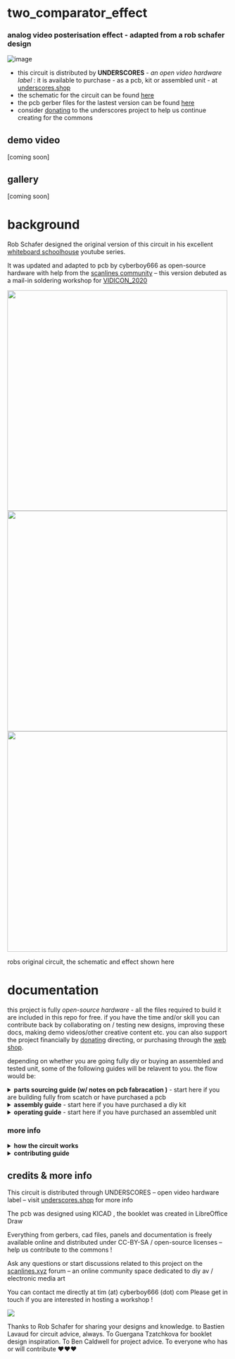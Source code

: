 # two_comparator_effect
### analog video posterisation effect - adapted from a rob schafer design

![image](https://user-images.githubusercontent.com/12017938/150422990-b99b74ae-0009-4dd7-946b-c375e2f60bf9.png)

- this circuit is distributed by __UNDERSCORES__ - _an open video hardware label_ : it is available to purchase - as a pcb, kit or assembled unit - at [underscores.shop](https://underscores.shop/two_comparator_effect/)
- the schematic for the circuit can be found [here](/hardware/schematic.pdf)
- the pcb gerber files for the lastest version can be found [here](/hardware/two_comparator_effect_latest.zip)
- consider [donating](https://liberapay.com/underscores/) to the underscores project to help us continue creating for the commons

## demo video

[coming soon]

## gallery

[coming soon]


# background

Rob Schafer designed the original version of this circuit in his excellent [whiteboard schoolhouse](https://www.youtube.com/watch?v=9HMj0sfPa0w&list=PLoNU5z_Oqfgj1xfSBMg6XaIhAX2ftyfkN) youtube series.

It was updated and adapted to pcb by cyberboy666 as open-source hardware with help from the [scanlines community](https://scanlines.xyz/t/whiteboard-schoolhouse-companion-circuits/127/23) – this version debuted as a mail-in soldering workshop for [VIDICON_2020](https://vidicon.org/)

<img src="https://user-images.githubusercontent.com/12017938/150426512-9717722a-03d2-48e7-8298-26b80e0a6d3f.png" width="500">

<img src="https://user-images.githubusercontent.com/12017938/150426587-113872c9-3679-49a4-890b-48b5126a33b2.png" width="500">

<img src="https://user-images.githubusercontent.com/12017938/150426600-25b713fe-6b22-4d85-9e1d-3f3544dda357.png" width="500">

robs original circuit, the schematic and effect shown here 

# documentation

this project is fully _open-source hardware_ - all the files required to build it are included in this repo for free. if you have the time and/or skill you can contribute back by collaborating on / testing new designs, improving these docs, making demo videos/other creative content etc. you can also support the project financially by [donating](https://liberapay.com/underscores/) directing, or purchasing through the [web shop](https://underscores.shop).

depending on whether you are going fully diy or buying an assembled and tested unit, some of the following guides will be relavent to you. the flow would be:

<details><summary><b>parts sourcing guide (w/ notes on pcb fabracation )</b> - start here if you are building fully from scatch or have purchased a pcb</summary>
  
# ordering parts

i try to source all the parts i can from either:
- [tayda](https://www.taydaelectronics.com/) ; cheaper for common parts like resistors etc, also good for mechanical parts like switches and buttons
- [mouser](https://www.mouser.de/) ; has lots more options, speciality video ic's, can sometimes cost more (free shipping on orders over 50euros)
- other ; ocationally there will be parts which will need to be sourced elsewhere - usaully either aliexpress, ebay or amazon etc...

take a look at the [full_bom](/hardware/bom/full_bom.csv) for this project to see where i am sourcing each part from

## import into tayda

- go to the [tayda quick order](https://www.taydaelectronics.com/quick-order/) and in bottom corner choose _add from file_
- select the file [tayda_bom.csv](../hardware/bom/tayda_bom.csv) in the BOM folder (you will have to download it first or clone this repo)
- after importing select _add to cart_
- __NOTE:__ the minimum value for resistors is 10, so you may need to modify these values to add to cart (or if they are already modified here you will need to see the  full_bom for actual part QTY) 

## import into mouser

- go to [mouser bom tool](https://nz.mouser.com/Bom/) and click _upload spreadsheet_
- select the file [mouser_bom.csv](../hardware/bom/mouser_bom.csv) in this folder (you will have to download it first or clone this repo), then _upload my spreadsheet_ and _next_
- ensure that __Mouser Part Number__ is selected in the dropdown above the first row, then _next_, _process_
- if everything looks correct can now put _add to basket_

# ordering pcbs

you can support this project by buying individual pcbs from the [shop](https://underscores.shop). if you would rather have pcbs fabricated from gerbers directly the file you need is [here](/hardware/two_comparator_effect_latest.zip)

- i get my pcbs fabricated from [jlcpcb](https://cart.jlcpcb.com/quote) - 5 is the minumum order per design
- upload the zip file with the `add gerber file` button
- the default settings are mostly fine - set the __PCB Qty__ and __PCB Color__ settings (you can check that the file looks correct with pcb veiwer)
- it may be best to combine orders with other pcbs you want to have fab'd since the shipping can cost more than the items - also orginising group buys is a good way to distribute the extra pcbs /costs 
  
i often use jlcpcb because they are reliable, cheap and give you an option of colours. remember though that the cheapest Chinese fab houses are not always the most ethical or environmently friendly - if you can afford it consider supporting local companies. 

  </details>
  
<details><summary><b>assembly guide</b> - start here if you have purchased a diy kit</summary>
  
# assembly guide

## interactive BOM for build guiding

follow this link to view the [interactive BOM](https://htmlpreview.github.io/?https://github.com/cyberboy666/two_comparator_effect/blob/main/hardware/bom/ibom.html)

## general solder advice

- remember to heat pad first (2-3seconds), then add solder, then continue to heat (1-2seconds)

- Checkout the web-comic [soldering is easy](https://mightyohm.com/files/soldercomic/FullSolderComic_EN.pdf) for more soldering advice

## general order of assembly

- in general while assembling i start placing resistors and capacitors first. placing 5 - 10 components at a time and then flipping the board to solder them and trim the legs etc.
- next i would do diodes, transistors and ic's - taking care that these are placed in the right direction (using a ic socket can be useful)
- finally i place the interface parts - rca jacks, power jack, pots and switches - make sure these have lots of solder on for structural stablity

## slightly more specific assembly advice

- start with the resistors, taking care place the correct value in the correct footprint (if you are unsure of the value can use an online resistor calculator ) , direction does not matter. Place a few resistors in (as many as you are comfortable with) then solder and trim legs

- next lets do capacitors: 0.1u will say 104, while 1uf will say 105 on them - place them all and solder and trim.

- now lets place diodes and transistors. take note of the direction on the diode - black bar on component matching black bar on footprint. Transistor values are printed on thembe sure not to mix them up ! be careful when soldering the to92 parts the pads are very close - this is the hardest part - i soldered the outer legs first, trimmed these and then soldered inner.

- now lets do the ic/socket -> make sure the direction is correct! place in and fold two corner pins to hold in place, then solder all pins. you can place the ic in now too.

- finally lets place the control parts, starting with the power jack (can use something under the board to balance it while you solder), next place the rca jacks and pots. be generous with the solder here -> this is to strengthen the mechanical connections as well as making electrical ones
  
</details>
  
<details><summary><b>operating guide</b> - start here if you have purchased an assembled unit</summary>
  
# operating guide

![image](https://user-images.githubusercontent.com/12017938/150234966-67b0f5d4-711c-4035-80de-fe90b5892603.png)

- To set up using the circuit plug an active video source into composite video input and a display into composite video output (flipping the bypass switch should show the raw video source passing through the circuit to the display)

- Next plug in a 5v center-positive power supply into the 2.1mm barrel jack connector – I like to use a usb wall charger for this

- switch the bypass again to activate the circuit - Adjusting the level knobs should change the resulting image – the thresholds control which brightness levels result in white black or gray regions.

- Depending on your display setting either or both knobs fully counter-clockwise can result in glitchy effects, colour bleeds and sync drops

</details>

### more info

<details><summary><b>how the circuit works</b></summary>
  
Watch the youtube videos [Lesson 1 – Comparators](https://www.youtube.com/watch?v=ml8xnRFdcHY) and [Lesson 2 – Clamping](https://www.youtube.com/watch?v=FymrxKLHy6c) by Rob Schafer for full explanation. See full schematics on the project page.
  
This circuit works by using multiple stages of an LM339 - Quad Differential Comparator ic. 

<img src="https://user-images.githubusercontent.com/12017938/150246024-eef596d9-f7bf-47e8-9f3c-75253b6eb628.png" width="300">
  
A comparator stage compares the two voltages on its input (plus and minus) and outputs high if plus > minus, low if plus < minus. Since we power the ic with +5v, in this case high is an output of +5v and low is an output of 0v
                                                                                                                                 
comparator plus input is connected to the analog video signal (where higher voltage corresponds to a brighter image)

<img src="https://user-images.githubusercontent.com/12017938/150246234-c94c753b-e754-46f7-baa9-8e1b3718dbaf.png" width="500">
  
The minus input is connected to a reference voltage which can be set by turning a potentiometer. varying the pot adjusts the resistance in this voltage divider configuration which in turn varies the voltage supplied as reference
                                                                                                                                 

The result of this effect is an image that is all white for regions of the original image above a given brightness threshold level, and all black for the regions below this level. Changing this threshold changes which parts of the image are set to black vs white.

Here is a scoped example of an original signal (top) with threshold and the resulting signal (bottom)

<img src="https://user-images.githubusercontent.com/12017938/150246284-0d3b6568-5050-4080-86ba-3a94f5811e34.png" width="500" >
                                                                                                                                 
Before reaching the comparators, the incoming video signal needs to be SOFT CLAMPED – this is done using a capacitor, diode and a 1.25v rail that was obtained with a LM317 voltage regulator.

<img src="https://user-images.githubusercontent.com/12017938/150246604-b2fafc8f-fde6-4ab2-b7e4-a7b3cf384891.png" width="500">

A composite video signal tends to squash up when the image is bright and spread out when it is darker.

For the comparator reference voltages to be consistence we need to correct for this behavior by clamping the signal to a fixed voltage level
                                                                                                                                 
<img src="https://user-images.githubusercontent.com/12017938/150246396-91f87d61-a8e7-408e-a68e-be99e1eb76b3.png" width="500">

A third comparator stage with a fixed reference voltage is used to ‘pick off’ the sync pulse of the original signal.

The output from these three comparator stages are scaled and combined to create a new composite video signal with the desired effect
                                                                                                                                 
<img src="https://user-images.githubusercontent.com/12017938/150246738-2d2b730e-b697-4c1f-817a-87f1955b7855.png" width="500" >

Composite video encodes color as a sub-carrier frequency over the signal.

This circuit is designed for use with gray-scale video input where no sub-carrier is present, although it does still work with color input – usually ignoring the _sub-carrier_, although occasionally there are some artifacts generated by this. This is more common with NTSC than with PAL

glitch artifacts are also created when the comparator thresholds are set below the _black-level_ of the video signal, causing the signal to lose sync. 
                                                                                                                             
</details>

<details><summary><b>contributing guide</b></summary>
  
if you would like to contribute back to these projects in some way but dont know how the best thing (for now) would be to reach out to me directly ( tim@cyberboy666.com or @cyberboy666 on scanlines forum) - i will be happy to help
  
</details>


## credits & more info


This circuit is distributed through UNDERSCORES – open video hardware label – visit [underscores.shop](https://underscores.shop) for more info

The pcb was designed using KICAD , the booklet was created in LibreOffice Draw

Everything from gerbers, cad files, panels and documentation is freely available online and distributed under CC-BY-SA / open-source licenses – help us contribute to the commons !

Ask any questions or start discussions related to this project on the [scanlines.xyz](https://scanlines.xyz) forum – an online community space dedicated to diy av / electronic media art

You can contact me directly at tim (at) cyberboy666 (dot) com 
Please get in touch if you are interested in hosting a workshop !

<img src="https://user-images.githubusercontent.com/12017938/150428011-7b77f517-786f-410d-8d07-c8bbc48bab62.png">

Thanks to Rob Schafer for sharing your designs and knowledge. to Bastien Lavaud for circuit advice, always. To Guergana Tzatchkova for booklet design inspiration. To Ben Caldwell for project advice. To everyone who has or will contribute ♥♥♥

